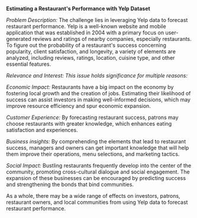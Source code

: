 **Estimating a Restaurant's Performance with Yelp Dataset**

*Problem Description:* 
The challenge lies in leveraging Yelp data to forecast restaurant performance. Yelp is a well-known website and mobile application that was established in 2004 with a primary focus on user-generated reviews and ratings of nearby companies, especially restaurants. To figure out the probability of a restaurant's success concerning popularity, client satisfaction, and longevity, a variety of elements are analyzed, including reviews, ratings, location, cuisine type, and other essential features.

*Relevance and Interest: This issue holds significance for multiple reasons:*

*Economic Impact:* 
Restaurants have a big impact on the economy by fostering local growth and the creation of jobs. Estimating their likelihood of success can assist investors in making well-informed decisions, which may improve resource efficiency and spur economic expansion.

*Customer Experience:* 
By forecasting restaurant success, patrons may choose restaurants with greater knowledge, which enhances eating satisfaction and experiences.

*Business insights:*
By comprehending the elements that lead to restaurant success, managers and owners can get important knowledge that will help them improve their operations, menu selections, and marketing tactics.

*Social Impact:* 
Bustling restaurants frequently develop into the center of the community, promoting cross-cultural dialogue and social engagement. The expansion of these businesses can be encouraged by predicting success and strengthening the bonds that bind communities.

As a whole, there may be a wide range of effects on investors, patrons, restaurant owners, and local communities from using Yelp data to forecast restaurant performance.
